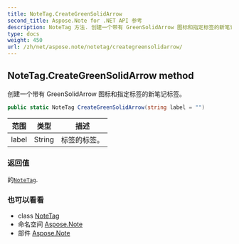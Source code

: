 ```yaml
---
title: NoteTag.CreateGreenSolidArrow
second_title: Aspose.Note for .NET API 参考
description: NoteTag 方法. 创建一个带有 GreenSolidArrow 图标和指定标签的新笔记标签
type: docs
weight: 450
url: /zh/net/aspose.note/notetag/creategreensolidarrow/
---
```

## NoteTag.CreateGreenSolidArrow method

创建一个带有 GreenSolidArrow 图标和指定标签的新笔记标签。

```csharp
public static NoteTag CreateGreenSolidArrow(string label = "")
```

| 范围 | 类型 | 描述 |
| --- | --- | --- |
| label | String | 标签的标签。 |

### 返回值

的[`NoteTag`](../).

### 也可以看看

* class [NoteTag](../)
* 命名空间 [Aspose.Note](../../notetag/)
* 部件 [Aspose.Note](../../../)


